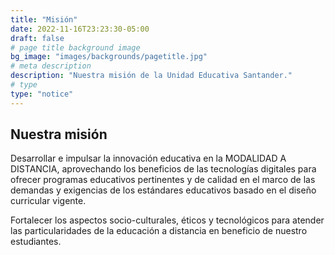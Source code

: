 ```yaml
---
title: "Misión"
date: 2022-11-16T23:23:30-05:00
draft: false
# page title background image
bg_image: "images/backgrounds/pagetitle.jpg"
# meta description
description: "Nuestra misión de la Unidad Educativa Santander."
# type
type: "notice"
---
```


## Nuestra misión

Desarrollar e impulsar la innovación educativa en la MODALIDAD A DISTANCIA, aprovechando los beneficios de las tecnologías digitales para ofrecer programas educativos pertinentes y de calidad en el marco de las demandas y exigencias de los estándares educativos basado en el diseño curricular vigente.

Fortalecer los aspectos socio-culturales, éticos y tecnológicos para atender las particularidades de la educación a distancia en beneficio de nuestro estudiantes.
